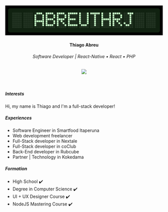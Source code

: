 <p align="center">
  <img src="./profile_lcd.png">
 </p>
 
<h4 align="center">
  <b>Thiago Abreu</b>
</h4>

<h6 align="center">Software Developer | React-Native • React • PHP</h6>
<p align="center">
  <a target="_blank" href="https://www.linkedin.com/in/abreuthrj/"><img src="https://img.shields.io/static/v1?label=&labelColor=blue&color=blue&message=linkedin&logo=linkedin&link=https://www.linkedin.com/in/abreuthrj/"></a>
</p>

<p>&nbsp;</p>

<h5>Interests</h5>
<p>
  Hi, my name is Thiago and I'm a full-stack developer! 
</p>

<h5>Experiences</h5>
<ul>
  <li>Software Engineer in Smartfood Itaperuna</li>
  <li>Web development freelancer</li>
  <li>Full-Stack developer in Nextale</li>
  <li>Full-Stack developer in coClub</li>
  <li>Back-End developer in Rubcube</li>
  <li>Partner | Technology in Kokedama</li>
</ul>

<h5>Formation</h5>
<ul>
  <li>High School ✔️</li>
  <li>Degree in Computer Science ✔️</li>
  <li>UI + UX Designer Course ✔️</li>
  <li>NodeJS Mastering Course ✔️</li>
</ul>

<p>&nbsp;</p>
